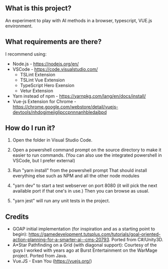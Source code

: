 ## What is this project? ##
An experiment to play with AI methods in a browser, typescript, VUE.js environment.

## What requirements are there? ##
I recommend using:
* Node.js - https://nodejs.org/en/
* VSCode - https://code.visualstudio.com/
  * TSLint Extension
  * TSLint Vue Extension
  * TypeScript Hero Exension
  * Vetur Extension
* Yarn instead of npm - https://yarnpkg.com/lang/en/docs/install/
* Vue-js Extension for Chrome - https://chrome.google.com/webstore/detail/vuejs-devtools/nhdogjmejiglipccpnnnanhbledajbpd

## How do I run it? ##
1. Open the folder in Visual Studio Code. 

2. Open a powershell command prompt on the source directory to make it easier to run commands. (You can also use the integrated powershell in VSCode, but I prefer external)

3. Run "yarn install" from the powershell prompt
That should install everything else such as NPM and all the other node modules

4. "yarn dev" to start a test webserver on port 8080 (it will pick the next available port if that one's in use.)
Then you can browse as usual. 

5. "yarn jest" will run any unit tests in the project.

## Credits ##
* GOAP initial implementation (for inspiration and as a starting point to begin): https://gamedevelopment.tutsplus.com/tutorials/goal-oriented-action-planning-for-a-smarter-ai--cms-20793.  Ported from C#/Unity3D.
* A*Star Pathfinding on a Grid (with diagonal support): Courtesy of the guys I worked with years ago at Burst Entertainment on the WarMage project.  Ported from Java.
* Vue.JS - Evan You (https://vuejs.org/) 
